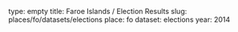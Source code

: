 type: empty
title: Faroe Islands / Election Results
slug: places/fo/datasets/elections
place: fo
dataset: elections
year: 2014

